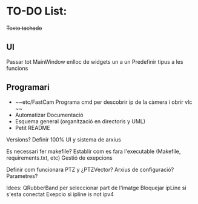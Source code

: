 # TO-DO List:


~~Texto tachado~~

## UI
Passar tot MainWindow enlloc de widgets un a un
Predefinir tipus a les funcions

## Programari
- ~~etc/FastCam Programa cmd per descobrir ip de la càmera i obrir vlc ~~
- Automatizar Documentació 
- Esquema general (organització en directoris y UML)
- Petit README

Versions?
Definir 100% UI y sistema de arxius

Es necessari fer makefile?
Establir com es fara l'executable (Makefile, requirements.txt, etc)
Gestió de exepcions

Definir com funcionara PTZ y ¿PTZVector?
Arxius de configuració? Parametres?

Idees:
QRubberBand per seleccionar part de l'imatge
Bloquejar ipLine si s'esta conectat
Exepcio si ipline is not ipv4


